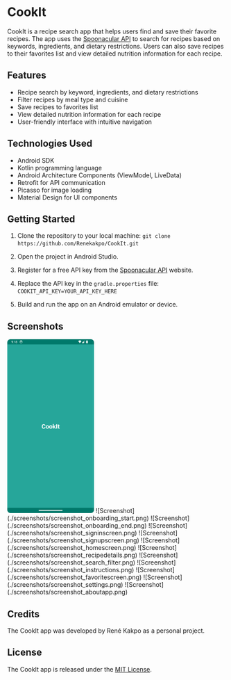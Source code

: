 CookIt
============================================

CookIt is a recipe search app that helps users find and save their favorite recipes. The app uses the [Spoonacular API](https://spoonacular.com/food-api) to search for recipes based on keywords, ingredients, and dietary restrictions. Users can also save recipes to their favorites list and view detailed nutrition information for each recipe.

Features
-------------------------------------------
* Recipe search by keyword, ingredients, and dietary restrictions
* Filter recipes by meal type and cuisine
* Save recipes to favorites list
* View detailed nutrition information for each recipe
* User-friendly interface with intuitive navigation

Technologies Used
-------------------------------------------
* Android SDK
* Kotlin programming language
* Android Architecture Components (ViewModel, LiveData)
* Retrofit for API communication
* Picasso for image loading
* Material Design for UI components

Getting Started
------------------------------------------
1. Clone the repository to your local machine:
`git clone https://github.com/Renekakpo/CookIt.git`

2. Open the project in Android Studio.
3. Register for a free API key from the [Spoonacular API](https://spoonacular.com/food-api) website.
4. Replace the API key in the `gradle.properties` file:
`COOKIT_API_KEY=YOUR_API_KEY_HERE`

5. Build and run the app on an Android emulator or device.

Screenshots
------------------------------------------
<img src="./screenshots/screenshot_splashscreen.png" alt="Splash Screen" width="200" height="400" />
![Screenshot](./screenshots/screenshot_onboarding_start.png)
![Screenshot](./screenshots/screenshot_onboarding_end.png)
![Screenshot](./screenshots/screenshot_signinscreen.png)
![Screenshot](./screenshots/screenshot_signupscreen.png)
![Screenshot](./screenshots/screenshot_homescreen.png)
![Screenshot](./screenshots/screenshot_recipedetails.png)
![Screenshot](./screenshots/screenshot_search_filter.png)
![Screenshot](./screenshots/screenshot_instructions.png)
![Screenshot](./screenshots/screenshot_favoritescreen.png)
![Screenshot](./screenshots/screenshot_settings.png)
![Screenshot](./screenshots/screenshot_aboutapp.png)

Credits
------------------------------------------
The CookIt app was developed by René Kakpo as a personal project.

License
------------------------------------------
The CookIt app is released under the [MIT License](https://github.com/Renekakpo/cookIt/blob/main/LICENSE).
